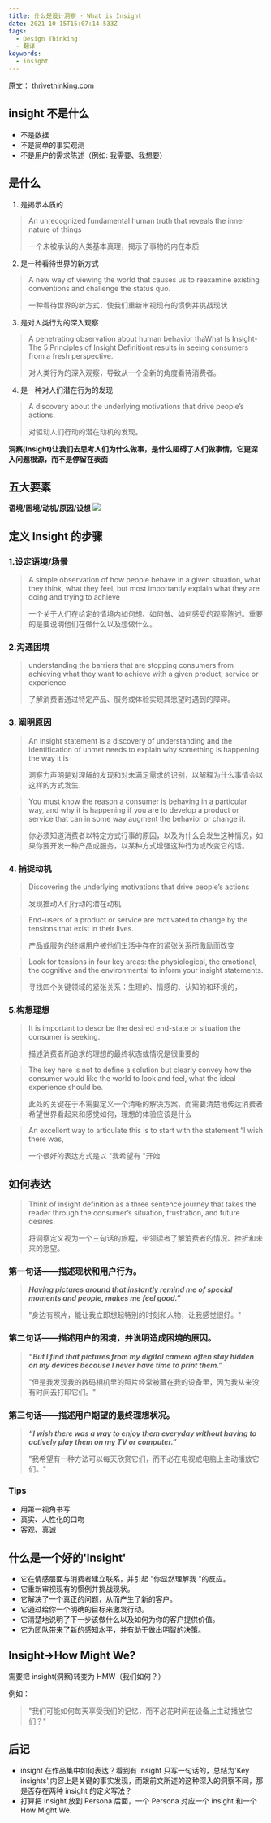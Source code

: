 ```yaml
---
title: 什么是设计洞察 · What is Insight
date: 2021-10-15T15:07:14.533Z
tags:
  - Design Thinking
  - 翻译
keywords:
  - insight
---
```


原文： [thrivethinking.com](https://thrivethinking.com/2016/03/28/what-is-insight-definition/)

## insight 不是什么

- 不是数据
- 不是简单的事实观测
- 不是用户的需求陈述（例如: 我需要、我想要）

## 是什么

1. 是揭示本质的

> An unrecognized fundamental human truth that reveals the inner nature of things
>
> 一个未被承认的人类基本真理，揭示了事物的内在本质

2. 是一种看待世界的新方式

> A new way of viewing the world that causes us to reexamine existing conventions and challenge the status quo.
>
> 一种看待世界的新方式，使我们重新审视现有的惯例并挑战现状

3. 是对人类行为的深入观察

> A penetrating observation about human behavior thaWhat Is Insight- The 5 Principles of Insight Definitiont results in seeing consumers from a fresh perspective.
>
> 对人类行为的深入观察，导致从一个全新的角度看待消费者。

4. 是一种对人们潜在行为的发现

> A discovery about the underlying motivations that drive people’s actions.
>
> 对驱动人们行动的潜在动机的发现。

**洞察(Insight)让我们去思考人们为什么做事，是什么阻碍了人们做事情，它更深入问题根源，而不是停留在表面**

## 五大要素

**语境/困境/动机/原因/设想**
[![](https://thrivethinking.com/wp-content/uploads/2016/03/WhatIsInsight_5.jpg ' ')](http://thrivethinking.com/wp-content/uploads/2016/03/WhatIsInsight_5.jpg)

## 定义 Insight 的步骤

### 1.设定语境/场景

> A simple observation of how people behave in a given situation, what they think, what they feel, but most importantly explain what they are doing and trying to achieve
>
> 一个关于人们在给定的情境内如何想、如何做、如何感受的观察陈述。重要的是要说明他们在做什么以及想做什么。

### 2.沟通困境

> understanding the barriers that are stopping consumers from achieving what they want to achieve with a given product, service or experience
>
> 了解消费者通过特定产品、服务或体验实现其愿望时遇到的障碍。

### 3. 阐明原因

> An insight statement is a discovery of understanding and the identification of unmet needs to explain why something is happening the way it is
>
> 洞察力声明是对理解的发现和对未满足需求的识别，以解释为什么事情会以这样的方式发生.

> You must know the reason a consumer is behaving in a particular way, and why it is happening if you are to develop a product or service that can in some way augment the behavior or change it.
>
> 你必须知道消费者以特定方式行事的原因，以及为什么会发生这种情况，如果你要开发一种产品或服务，以某种方式增强这种行为或改变它的话。

### 4. 捕捉动机

> Discovering the underlying motivations that drive people’s actions
>
> 发现推动人们行动的潜在动机

> End-users of a product or service are motivated to change by the tensions that exist in their lives.
>
> 产品或服务的终端用户被他们生活中存在的紧张关系所激励而改变

> Look for tensions in four key areas: the physiological, the emotional, the cognitive and the environmental to inform your insight statements.
>
> 寻找四个关键领域的紧张关系：生理的、情感的、认知的和环境的，

### 5.构想理想

> It is important to describe the desired end-state or situation the consumer is seeking.
>
> 描述消费者所追求的理想的最终状态或情况是很重要的

> The key here is not to define a solution but clearly convey how the consumer would like the world to look and feel, what the ideal experience should be.
>
> 此处的关键在于不需要定义一个清晰的解决方案，而需要清楚地传达消费者希望世界看起来和感觉如何，理想的体验应该是什么

> An excellent way to articulate this is to start with the statement “I wish there was,
>
> 一个很好的表达方式是以 "我希望有 "开始

## 如何表达

> Think of insight definition as a three sentence journey that takes the reader through the consumer’s situation, frustration, and future desires.
>
> 将洞察定义视为一个三句话的旅程，带领读者了解消费者的情况、挫折和未来的愿望。

### 第一句话——描述现状和用户行为。

> **_Having pictures around that instantly remind me of special moments and people, makes me feel good.”_**
>
> "身边有照片，能让我立即想起特别的时刻和人物，让我感觉很好。"

### 第二句话——描述用户的困境，并说明造成困境的原因。

> **_“But I find that pictures from my digital camera often stay hidden on my devices because I never have time to print them.”_**
>
> "但是我发现我的数码相机里的照片经常被藏在我的设备里，因为我从来没有时间去打印它们。"

### 第三句话——描述用户期望的最终理想状况。

> **_“I wish there was a way to enjoy them everyday without having to actively play them on my TV or computer.”_**
>
> "我希望有一种方法可以每天欣赏它们，而不必在电视或电脑上主动播放它们。"

### Tips

- 用第一视角书写
- 真实、人性化的口吻
- 客观、真诚

## 什么是一个好的'Insight'

- 它在情感层面与消费者建立联系，并引起 "你显然理解我 "的反应。
- 它重新审视现有的惯例并挑战现状。
- 它解决了一个真正的问题，从而产生了新的客户。
- 它通过给你一个明确的目标来激发行动。
- 它清楚地说明了下一步该做什么以及如何为你的客户提供价值。
- 它为团队带来了新的感知水平，并有助于做出明智的决策。

## Insight->How Might We?

需要把 insight(洞察)转变为 HMW（我们如何？）

例如：

> "我们可能如何每天享受我们的记忆，而不必花时间在设备上主动播放它们？"

## 后记

- insight 在作品集中如何表达？看到有 Insight 只写一句话的，总结为'Key insights',内容上是关键的事实发现，而跟前文所述的这种深入的洞察不同，那是否存在两种 insight 的定义写法？
- 打算把 Insight 放到 Persona 后面，一个 Persona 对应一个 insight 和一个 How Might We.
